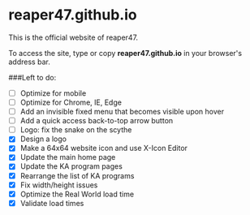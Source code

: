 # reaper47.github.io
This is the official website of reaper47. 

To access the site, type or copy **reaper47.github.io** in your browser's address bar.

###Left to do:
- [ ] Optimize for mobile
- [ ] Optimize for Chrome, IE, Edge
- [ ] Add an invisible fixed menu that becomes visible upon hover
- [ ] Add a quick access back-to-top arrow button
- [ ] Logo: fix the snake on the scythe
- [X] Design a logo
- [X] Make a 64x64 website icon and use X-Icon Editor
- [X] Update the main home page
- [X] Update the KA program pages
- [X] Rearrange the list of KA programs 
- [X] Fix width/height issues
- [X] Optimize the Real World load time 
- [X] Validate load times
